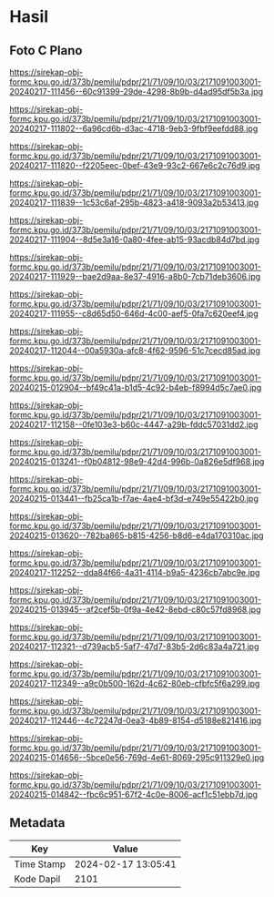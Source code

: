 # Hasil

## Foto C Plano

https://sirekap-obj-formc.kpu.go.id/373b/pemilu/pdpr/21/71/09/10/03/2171091003001-20240217-111456--60c91399-29de-4298-8b9b-d4ad95df5b3a.jpg

https://sirekap-obj-formc.kpu.go.id/373b/pemilu/pdpr/21/71/09/10/03/2171091003001-20240217-111802--6a96cd6b-d3ac-4718-9eb3-9fbf9eefdd88.jpg

https://sirekap-obj-formc.kpu.go.id/373b/pemilu/pdpr/21/71/09/10/03/2171091003001-20240217-111820--f2205eec-0bef-43e9-93c2-667e6c2c76d9.jpg

https://sirekap-obj-formc.kpu.go.id/373b/pemilu/pdpr/21/71/09/10/03/2171091003001-20240217-111839--1c53c6af-295b-4823-a418-9093a2b53413.jpg

https://sirekap-obj-formc.kpu.go.id/373b/pemilu/pdpr/21/71/09/10/03/2171091003001-20240217-111904--8d5e3a16-0a80-4fee-ab15-93acdb84d7bd.jpg

https://sirekap-obj-formc.kpu.go.id/373b/pemilu/pdpr/21/71/09/10/03/2171091003001-20240217-111929--bae2d9aa-8e37-4916-a8b0-7cb71deb3606.jpg

https://sirekap-obj-formc.kpu.go.id/373b/pemilu/pdpr/21/71/09/10/03/2171091003001-20240217-111955--c8d65d50-646d-4c00-aef5-0fa7c620eef4.jpg

https://sirekap-obj-formc.kpu.go.id/373b/pemilu/pdpr/21/71/09/10/03/2171091003001-20240217-112044--00a5930a-afc8-4f62-9596-51c7cecd85ad.jpg

https://sirekap-obj-formc.kpu.go.id/373b/pemilu/pdpr/21/71/09/10/03/2171091003001-20240215-012904--bf49c41a-b1d5-4c92-b4eb-f8994d5c7ae0.jpg

https://sirekap-obj-formc.kpu.go.id/373b/pemilu/pdpr/21/71/09/10/03/2171091003001-20240217-112158--0fe103e3-b60c-4447-a29b-fddc57031dd2.jpg

https://sirekap-obj-formc.kpu.go.id/373b/pemilu/pdpr/21/71/09/10/03/2171091003001-20240215-013241--f0b04812-98e9-42d4-996b-0a826e5df968.jpg

https://sirekap-obj-formc.kpu.go.id/373b/pemilu/pdpr/21/71/09/10/03/2171091003001-20240215-013441--fb25ca1b-f7ae-4ae4-bf3d-e749e55422b0.jpg

https://sirekap-obj-formc.kpu.go.id/373b/pemilu/pdpr/21/71/09/10/03/2171091003001-20240215-013620--782ba865-b815-4256-b8d6-e4da170310ac.jpg

https://sirekap-obj-formc.kpu.go.id/373b/pemilu/pdpr/21/71/09/10/03/2171091003001-20240217-112252--dda84f66-4a31-4114-b9a5-4236cb7abc9e.jpg

https://sirekap-obj-formc.kpu.go.id/373b/pemilu/pdpr/21/71/09/10/03/2171091003001-20240215-013945--af2cef5b-0f9a-4e42-8ebd-c80c57fd8968.jpg

https://sirekap-obj-formc.kpu.go.id/373b/pemilu/pdpr/21/71/09/10/03/2171091003001-20240217-112321--d739acb5-5af7-47d7-83b5-2d6c83a4a721.jpg

https://sirekap-obj-formc.kpu.go.id/373b/pemilu/pdpr/21/71/09/10/03/2171091003001-20240217-112349--a9c0b500-162d-4c62-80eb-cfbfc5f6a299.jpg

https://sirekap-obj-formc.kpu.go.id/373b/pemilu/pdpr/21/71/09/10/03/2171091003001-20240217-112446--4c72247d-0ea3-4b89-8154-d5188e821416.jpg

https://sirekap-obj-formc.kpu.go.id/373b/pemilu/pdpr/21/71/09/10/03/2171091003001-20240215-014656--5bce0e56-769d-4e61-8069-295c911329e0.jpg

https://sirekap-obj-formc.kpu.go.id/373b/pemilu/pdpr/21/71/09/10/03/2171091003001-20240215-014842--fbc6c951-67f2-4c0e-8006-acf1c51ebb7d.jpg


## Metadata

| Key        | Value               |
| ---------- | ------------------- |
| Time Stamp | 2024-02-17 13:05:41 |
| Kode Dapil | 2101                |



